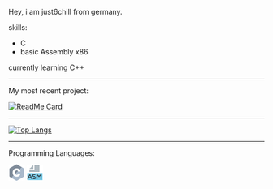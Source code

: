 Hey,
i am just6chill from germany.


skills:

* C
* basic Assembly x86

currently learning C++

---

My most recent project:

[![ReadMe Card](https://github-readme-stats.vercel.app/api/pin/?username=just6chill&repo=HARDBRICK)](https://github.com/just6chill/HARDBRICK)

---


[![Top Langs](https://github-readme-stats.vercel.app/api/top-langs/?username=just6chill)](https://github.com/just6chill)

---

Programming Languages:

![c](https://github.com/just6chill/just6chill/blob/main/icons/c_32x32.png)
![ASM](https://github.com/just6chill/just6chill/blob/main/icons/output-onlinepngtools.png)

